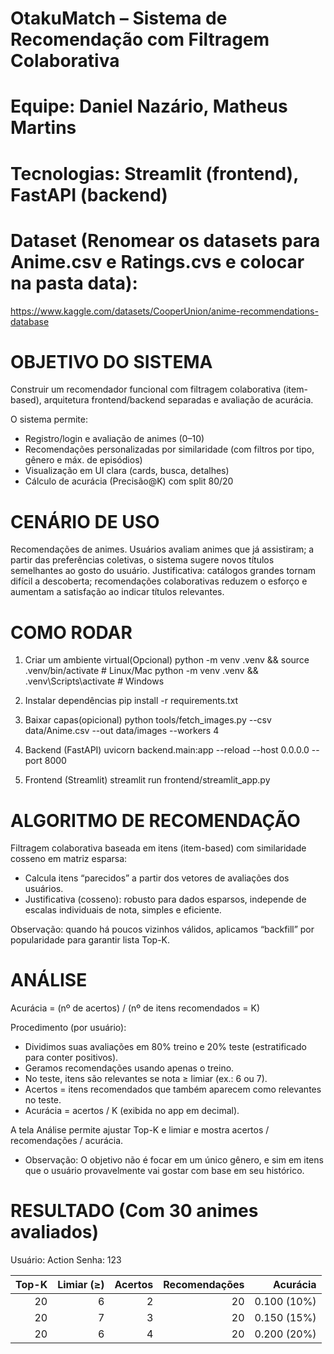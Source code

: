 # OtakuMatch – Sistema de Recomendação com Filtragem Colaborativa

# Equipe: Daniel Nazário, Matheus Martins
# Tecnologias: Streamlit (frontend), FastAPI (backend)
# Dataset (Renomear os datasets para Anime.csv e Ratings.cvs e colocar na pasta data):
https://www.kaggle.com/datasets/CooperUnion/anime-recommendations-database

# OBJETIVO DO SISTEMA
Construir um recomendador funcional com filtragem colaborativa (item-based), arquitetura frontend/backend separadas e avaliação de acurácia.

O sistema permite:
- Registro/login e avaliação de animes (0–10)
- Recomendações personalizadas por similaridade (com filtros por tipo, gênero e máx. de episódios)
- Visualização em UI clara (cards, busca, detalhes)
- Cálculo de acurácia (Precisão@K) com split 80/20

# CENÁRIO DE USO
Recomendações de animes.
Usuários avaliam animes que já assistiram; a partir das preferências coletivas, o sistema sugere novos títulos semelhantes ao gosto do usuário.
Justificativa: catálogos grandes tornam difícil a descoberta; recomendações colaborativas reduzem o esforço e aumentam a satisfação ao indicar títulos relevantes.

# COMO RODAR
1. Criar um ambiente virtual(Opcional)
python -m venv .venv && source .venv/bin/activate  # Linux/Mac
python -m venv .venv && .venv\Scripts\activate     # Windows

2. Instalar dependências
pip install -r requirements.txt

3. Baixar capas(opicional)
python tools/fetch_images.py --csv data/Anime.csv --out data/images --workers 4

4. Backend (FastAPI)
uvicorn backend.main:app --reload --host 0.0.0.0 --port 8000

5. Frontend (Streamlit)
streamlit run frontend/streamlit_app.py

# ALGORITMO DE RECOMENDAÇÃO
Filtragem colaborativa baseada em itens (item-based) com similaridade cosseno em matriz esparsa:

- Calcula itens “parecidos” a partir dos vetores de avaliações dos usuários.
- Justificativa (cosseno): robusto para dados esparsos, independe de escalas individuais de nota, simples e eficiente.

Observação: quando há poucos vizinhos válidos, aplicamos “backfill” por popularidade para garantir lista Top-K.

# ANÁLISE
Acurácia = (nº de acertos) / (nº de itens recomendados = K)

Procedimento (por usuário):
- Dividimos suas avaliações em 80% treino e 20% teste (estratificado para conter positivos).
- Geramos recomendações usando apenas o treino.
- No teste, itens são relevantes se nota ≥ limiar (ex.: 6 ou 7).
- Acertos = itens recomendados que também aparecem como relevantes no teste.
- Acurácia = acertos / K (exibida no app em decimal).

A tela Análise permite ajustar Top-K e limiar e mostra acertos / recomendações / acurácia.
* Observação: O objetivo não é focar em um único gênero, e sim em itens que o usuário provavelmente vai gostar com base em seu histórico.

# RESULTADO (Com 30 animes avaliados)
Usuário: Action
Senha: 123

| Top-K | Limiar (≥)  | Acertos | Recomendações  | Acurácia    |
|------:|------------:|--------:|---------------:|------------:|
| 20    | 6           | 2       | 20             | 0.100 (10%) |
| 20    | 7           | 3       | 20             | 0.150 (15%) |
| 20    | 6           | 4       | 20             | 0.200 (20%) |